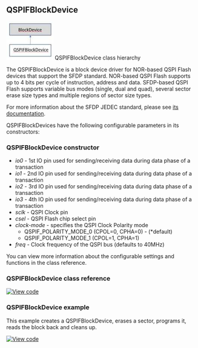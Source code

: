 ## QSPIFBlockDevice

![QSPIFBlockDevice](QSPIFBlockDevice_Class1.jpg)<span> QSPIFBlockDevice class hierarchy</span></span>

The QSPIFBlockDevice is a block device driver for NOR-based QSPI Flash devices that support the SFDP standard. NOR-based QSPI Flash supports up to 4 bits per cycle of instruction, address and data. SFDP-based QSPI Flash supports variable bus modes (single, dual and quad), several sector erase size types and multiple regions of sector size types.

For more information about the SFDP JEDEC standard, please see [its documentation](https://www.jedec.org/system/files/docs/JESD216C.pdf).

QSPIFBlockDevices have the following configurable parameters in its constructors:

### QSPIFBlockDevice constructor

- _io0_ - 1st IO pin used for sending/receiving data during data phase of a transaction
- _io1_ - 2nd IO pin used for sending/receiving data during data phase of a transaction
- _io2_ - 3rd IO pin used for sending/receiving data during data phase of a transaction
- _io3_ - 4th IO pin used for sending/receiving data during data phase of a transaction
- _sclk_ - QSPI Clock pin
- _csel_ - QSPI Flash chip select pin
- _clock-mode_ - specifies the QSPI Clock Polarity mode
   - QSPIF_POLARITY_MODE_0 (CPOL=0, CPHA=0) - (*default)
   - QSPIF_POLARITY_MODE_1 (CPOL=1, CPHA=1)
- _freq_ - Clock frequency of the QSPI bus (defaults to 40MHz)

You can view more information about the configurable settings and functions in the class reference.

### QSPIFBlockDevice class reference

[![View code](https://www.mbed.com/embed/?type=library)](http://os-doc-builder.test.mbed.com/docs/development/mbed-os-api-doxy/class_heap_block_device.html)

### QSPIFBlockDevice example

This example creates a QSPIFBlockDevice, erases a sector, programs it, reads the block back and cleans up.

[![View code](https://www.mbed.com/embed/?url=https://os.mbed.com/teams/mbed_example/code/QSPIFBlockDevice_ex_1/)](https://os.mbed.com/teams/mbed_example/code/QSPIFBlockDevice_ex_1/file/5991e7053465/main.cpp)
